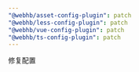 ```yaml
---
"@webhb/asset-config-plugin": patch
"@webhb/less-config-plugin": patch
"@webhb/vue-config-plugin": patch
"@webhb/ts-config-plugin": patch
---
```


修复配置
